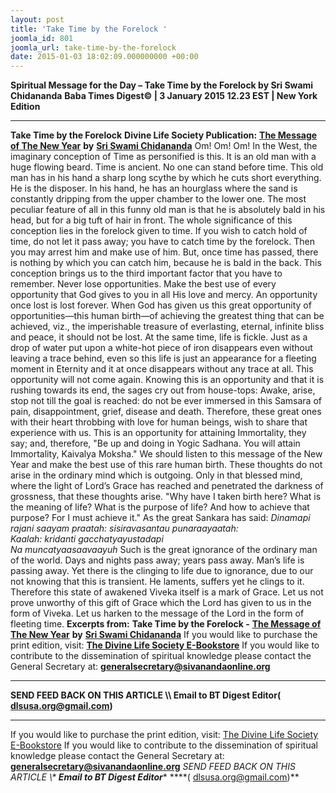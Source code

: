 ```yaml
---
layout: post
title: 'Take Time by the Forelock '
joomla_id: 801
joomla_url: take-time-by-the-forelock
date: 2015-01-03 18:02:09.000000000 +00:00
---
```

**Spiritual Message for the Day – Take Time by the Forelock by Sri Swami Chidananda**
**Baba Times Digest© | 3 January 2015 12.23 EST | New York Edition**
* * *  
**Take Time by the Forelock**
**Divine Life Society Publication:** [**The Message of The New Year**](http://www.dlshq.org/discourse/jan2002.htm#forelock) **by** [**Sri Swami Chidananda**](http://www.dlshq.org/saints/chida.htm)
Om! Om! Om!
In the West, the imaginary conception of Time as personified is this. It is an old man with a huge flowing beard. Time is ancient. No one can stand before time. This old man has in his hand a sharp long scythe by which he cuts short everything. He is the disposer. In his hand, he has an hourglass where the sand is constantly dripping from the upper chamber to the lower one. The most peculiar feature of all in this funny old man is that he is absolutely bald in his head, but for a big tuft of hair in front. The whole significance of this conception lies in the forelock given to time. If you wish to catch hold of time, do not let it pass away; you have to catch time by the forelock. Then you may arrest him and make use of him. But, once time has passed, there is nothing by which you can catch him, because he is bald in the back.
This conception brings us to the third important factor that you have to remember. Never lose opportunities. Make the best use of every opportunity that God gives to you in all His love and mercy. An opportunity once lost is lost forever. When God has given us this great opportunity of opportunities—this human birth—of achieving the greatest thing that can be achieved, viz., the imperishable treasure of everlasting, eternal, infinite bliss and peace, it should not be lost. At the same time, life is fickle. Just as a drop of water put upon a white-hot piece of iron disappears even without leaving a trace behind, even so this life is just an appearance for a fleeting moment in Eternity and it at once disappears without any trace at all. This opportunity will not come again. Knowing this is an opportunity and that it is rushing towards its end, the sages cry out from house-tops: Awake, arise, stop not till the goal is reached: do not be ever immersed in this Samsara of pain, disappointment, grief, disease and death.
Therefore, these great ones with their heart throbbing with love for human beings, wish to share that experience with us. This is an opportunity for attaining Immortality, they say; and, therefore, "Be up and doing in Yogic Sadhana. You will attain Immortality, Kaivalya Moksha." We should listen to this message of the New Year and make the best use of this rare human birth.
These thoughts do not arise in the ordinary mind which is outgoing. Only in that blessed mind, where the light of Lord’s Grace has reached and penetrated the darkness of grossness, that these thoughts arise. "Why have I taken birth here? What is the meaning of life? What is the purpose of life? And how to achieve that purpose? For I must achieve it." As the great Sankara has said:
_Dinamapi rajani saayam praatah: sisiravasantau punaraayaatah:  
 Kaalah: kridanti gacchatyayustadapi  
 Na muncatyaasaavaayuh_
Such is the great ignorance of the ordinary man of the world. Days and nights pass away; years pass away. Man’s life is passing away. Yet there is the clinging to life due to ignorance, due to our not knowing that this is transient. He laments, suffers yet he clings to it. Therefore this state of awakened Viveka itself is a mark of Grace. Let us not prove unworthy of this gift of Grace which the Lord has given to us in the form of Viveka. Let us harken to the message of the Lord in the form of fleeting time.
**Excerpts from:**  **Take Time by the Forelock -** [**The Message of The New Year**](http://www.dlshq.org/discourse/jan2002.htm#forelock) **by** [**Sri Swami Chidananda**](http://www.dlshq.org/saints/chida.htm)
If you would like to purchase the print edition, visit: **[The Divine Life Society E-Bookstore](http://www.dlshq.org/download/download.htm)**
If you would like to contribute to the dissemination of spiritual knowledge please contact the General Secretary at: [](mailto:%20%3Cscript%20type=%27text/javascript%27%3E%20%3C%21--%20var%20prefix%20=%20%27ma%27%20+%20%27il%27%20+%20%27to%27;%20var%20path%20=%20%27hr%27%20+%20%27ef%27%20+%20%27=%27;%20var%20addy57016%20=%20%27generalsecretary%27%20+%20%27@%27;%20addy57016%20=%20addy57016%20+%20%27sivanandaonline%27%20+%20%27.%27%20+%20%27org%27;%20document.write%28%27%3Ca%20%27%20+%20path%20+%20%27%5C%27%27%20+%20prefix%20+%20%27:%27%20+%20addy57016%20+%20%27%5C%27%3E%27%29;%20document.write%28addy57016%29;%20document.write%28%27%3C%5C/a%3E%27%29;%20//--%3E%5Cn%20%3C/script%3E%3Cscript%20type=%27text/javascript%27%3E%20%3C%21--%20document.write%28%27%3Cspan%20style=%5C%27display:%20none;%5C%27%3E%27%29;%20//--%3E%20%3C/script%3EThis%20email%20address%20is%20being%20protected%20from%20spambots.%20You%20need%20JavaScript%20enabled%20to%20view%20it.%20%3Cscript%20type=%27text/javascript%27%3E%20%3C%21--%20document.write%28%27%3C/%27%29;%20document.write%28%27span%3E%27%29;%20//--%3E%20%3C/script%3E?subject=Contribution%20to%20Dissemination%20of%20Spiritual%20Knowledge) **generalsecretary@sivanandaonline.org**
****
**SEND FEED BACK ON THIS ARTICLE \\\ Email to BT Digest Editor[](mailto:%20%3Cscript%20type=%27text/javascript%27%3E%20%3C%21--%20var%20prefix%20=%20%27ma%27%20+%20%27il%27%20+%20%27to%27;%20var%20path%20=%20%27hr%27%20+%20%27ef%27%20+%20%27=%27;%20var%20addy72654%20=%20%27dlsusa.org%27%20+%20%27@%27;%20addy72654%20=%20addy72654%20+%20%27gmail%27%20+%20%27.%27%20+%20%27com%27;%20document.write%28%27%3Ca%20%27%20+%20path%20+%20%27%5C%27%27%20+%20prefix%20+%20%27:%27%20+%20addy72654%20+%20%27%5C%27%3E%27%29;%20document.write%28addy72654%29;%20document.write%28%27%3C%5C/a%3E%27%29;%20//--%3E%5Cn%20%3C/script%3E%3Cscript%20type=%27text/javascript%27%3E%20%3C%21--%20document.write%28%27%3Cspan%20style=%5C%27display:%20none;%5C%27%3E%27%29;%20//--%3E%20%3C/script%3EThis%20email%20address%20is%20being%20protected%20from%20spambots.%20You%20need%20JavaScript%20enabled%20to%20view%20it.%20%3Cscript%20type=%27text/javascript%27%3E%20%3C%21--%20document.write%28%27%3C/%27%29;%20document.write%28%27span%3E%27%29;%20//--%3E%20%3C/script%3E?subject=DLS%20Posts)( [dlsusa.org@gmail.com](mailto:dlsusa.org@gmail.com))**
* * *
  
If you would like to purchase the print edition, visit: [The Divine Life Society E-Bookstore](http://www.dlshq.org/download/download.htm)
If you would like to contribute to the dissemination of spiritual knowledge please contact the General Secretary at: **[generalsecretary@sivanandaonline.org](mailto:generalsecretary@sivanandaonline.org)**
**SEND FEED BACK ON THIS ARTICLE \\\**  **Email to BT Digest Editor**** [](mailto:%20%3Cscript%20type=%27text/javascript%27%3E%20%3C%21--%20var%20prefix%20=%20%27ma%27%20+%20%27il%27%20+%20%27to%27;%20var%20path%20=%20%27hr%27%20+%20%27ef%27%20+%20%27=%27;%20var%20addy72654%20=%20%27dlsusa.org%27%20+%20%27@%27;%20addy72654%20=%20addy72654%20+%20%27gmail%27%20+%20%27.%27%20+%20%27com%27;%20document.write%28%27%3Ca%20%27%20+%20path%20+%20%27%5C%27%27%20+%20prefix%20+%20%27:%27%20+%20addy72654%20+%20%27%5C%27%3E%27%29;%20document.write%28addy72654%29;%20document.write%28%27%3C%5C/a%3E%27%29;%20//--%3E%5Cn%20%3C/script%3E%3Cscript%20type=%27text/javascript%27%3E%20%3C%21--%20document.write%28%27%3Cspan%20style=%5C%27display:%20none;%5C%27%3E%27%29;%20//--%3E%20%3C/script%3EThis%20email%20address%20is%20being%20protected%20from%20spambots.%20You%20need%20JavaScript%20enabled%20to%20view%20it.%20%3Cscript%20type=%27text/javascript%27%3E%20%3C%21--%20document.write%28%27%3C/%27%29;%20document.write%28%27span%3E%27%29;%20//--%3E%20%3C/script%3E?subject=DLS%20Posts)****( [dlsusa.org@gmail.com](mailto:dlsusa.org@gmail.com))**  
